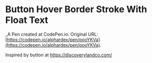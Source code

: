 # Button Hover Border Stroke With Float Text
 _A Pen created at CodePen.io. Original URL: [https://codepen.io/alphardex/pen/pooYKVa](https://codepen.io/alphardex/pen/pooYKVa).

 Inspired by button at https://discoverylandco.com/